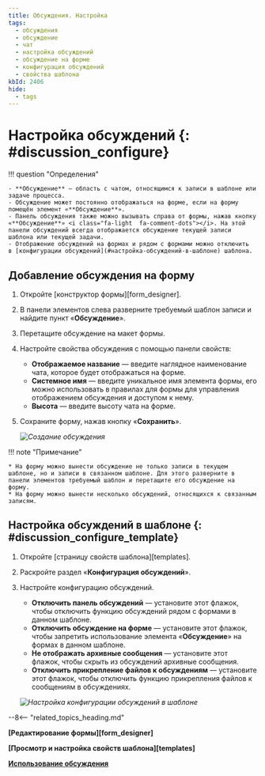 ```yaml
---
title: Обсуждения. Настройка
tags:
  - обсуждения
  - обсуждение
  - чат
  - настройка обсуждений
  - обсуждение на форме
  - конфигурация обсуждений
  - свойства шаблона
kbId: 2406
hide:
  - tags
---
```


# Настройка обсуждений {: #discussion_configure}

!!! question "Определения"

    - **Обсуждение** — область с чатом, относящимся к записи в шаблоне или задаче процесса.
    - Обсуждение может постоянно отображаться на форме, если на форму помещён элемент «**Обсуждение**».
    - Панель обсуждения также можно вызывать справа от формы, нажав кнопку «**Обсуждение**» <i class="fa-light  fa-comment-dots"></i>. На этой панели обсуждений всегда отображается обсуждение текущей записи шаблона или текущей задачи.
    - Отображение обсуждений на формах и рядом с формами можно отключить в [конфигурации обсуждений](#настройка-обсуждений-в-шаблоне) шаблона.

## Добавление обсуждения на форму

1. Откройте [конструктор формы][form_designer].
2. В панели элементов слева разверните требуемый шаблон записи и найдите пункт «**Обсуждение**».
3. Перетащите обсуждение на макет формы.
4. Настройте свойства обсуждения с помощью панели свойств:  

    - **Отображаемое название** — введите наглядное наименование чата, которое будет отображаться на форме.
    - **Системное имя** — введите уникальное имя элемента формы, его можно использовать в правилах для формы для управления отображением обсуждения и доступом к нему.
    - **Высота** — введите высоту чата на форме.

5. Сохраните форму, нажав кнопку «**Сохранить**».

    *![Создание обсуждения](discussion_create.png)*

!!! note "Примечание"

    * На форму можно вынести обсуждение не только записи в текущем шаблоне, но и записи в связанном шаблоне. Для этого разверните в панели элементов требуемый шаблон и перетащите его обсуждение на форму.
    * На форму можно вынести несколько обсуждений, относящихся к связанным записям.

## Настройка обсуждений в шаблоне {: #discussion_configure_template}

1. Откройте [страницу свойств шаблона][templates].
2. Раскройте раздел «**Конфигурация обсуждений**».
3. Настройте конфигурацию обсуждений.  

    - **Отключить панель обсуждений** — установите этот флажок, чтобы отключить функцию обсуждений рядом с формами в данном шаблоне.
    - **Отключить обсуждение на форме** — установите этот флажок, чтобы запретить использование элемента «**Обсуждение**» на формах в данном шаблоне.
    - **Не отображать архивные сообщения** — установите этот флажок, чтобы скрыть из обсуждений архивные сообщения.
    - **Отключить прикрепление файлов к обсуждениям** — установите этот флажок, чтобы отключить функцию прикрепления файлов к сообщениям в обсуждениях.

    *![Настройка конфигурации обсуждений в шаблоне](discussion_configure_template.png)*

--8<-- "related_topics_heading.md"

**[Редактирование формы][form_designer]**

**[Просмотр и настройка свойств шаблона][templates]**

**[Использование обсуждения](discussion_use.md)**
